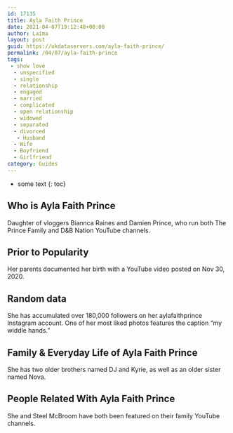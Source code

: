 ```yaml
---
id: 17135
title: Ayla Faith Prince
date: 2021-04-07T19:12:48+00:00
author: Laima
layout: post
guid: https://ukdataservers.com/ayla-faith-prince/
permalink: /04/07/ayla-faith-prince
tags:
 - show love
  - unspecified
  - single
  - relationship
  - engaged
  - married
  - complicated
  - open relationship
  - widowed
  - separated
  - divorced
   - Husband
  - Wife
  - Boyfriend
  - Girlfriend
category: Guides
---
```


* some text
{: toc}


## Who is Ayla Faith Prince
                  
                  
                  
Daughter of vloggers Biannca Raines and Damien Prince, who run both The Prince Family and D&B Nation YouTube channels. 
                  
              
            
              
            
                
                
                
## Prior to Popularity
                  
                  
                  
Her parents documented her birth with a YouTube video posted on Nov 30, 2020.
                  
              
            
              
            
                
                
                
## Random data
                  
                  
                  
She has accumulated over 180,000 followers on her aylafaithprince Instagram account. One of her most liked photos features the caption &#8220;my widdle hands.&#8221;
                  
              
            
              
            
                
                
                
## Family & Everyday Life of Ayla Faith Prince
                  
                  
                  
She has two older brothers named DJ and Kyrie, as well as an older sister named Nova. 
                  
              
            
              
            
                
                
                
## People Related With Ayla Faith Prince
                  
                  
                  
She and Steel McBroom have both been featured on their family YouTube channels. 
                  
              
            
              
            
                
              
            
              
              
            
            
              
            
          
          
          